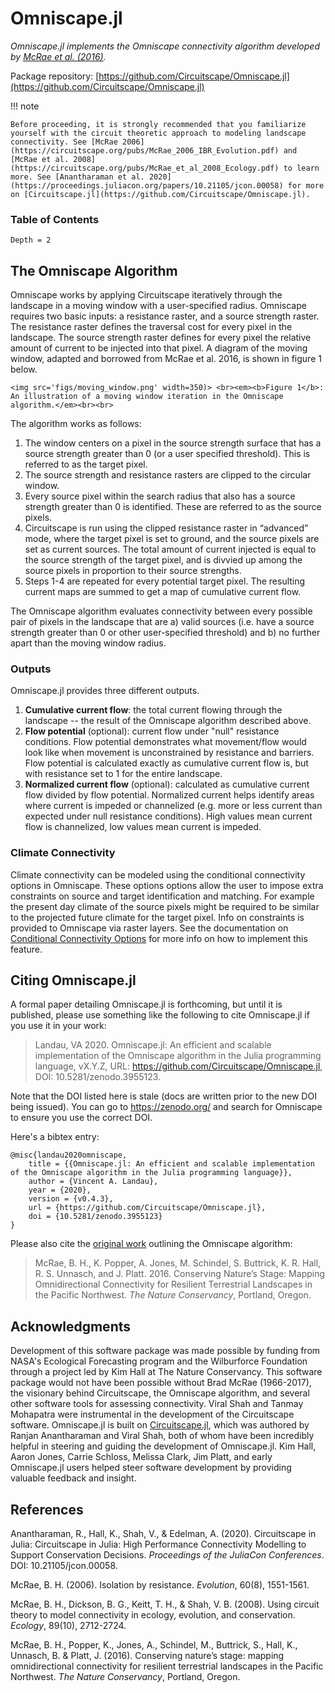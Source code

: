 # Omniscape.jl

*Omniscape.jl implements the Omniscape connectivity algorithm developed by [McRae et al. (2016)](https://www.researchgate.net/publication/304842896_Conserving_Nature's_Stage_Mapping_Omnidirectional_Connectivity_for_Resilient_Terrestrial_Landscapes_in_the_Pacific_Northwest).*

Package repository: [https://github.com/Circuitscape/Omniscape.jl](https://github.com/Circuitscape/Omniscape.jl)

!!! note

    Before proceeding, it is strongly recommended that you familiarize yourself with the circuit theoretic approach to modeling landscape connectivity. See [McRae 2006](https://circuitscape.org/pubs/McRae_2006_IBR_Evolution.pdf) and [McRae et al. 2008](https://circuitscape.org/pubs/McRae_et_al_2008_Ecology.pdf) to learn more. See [Anantharaman et al. 2020](https://proceedings.juliacon.org/papers/10.21105/jcon.00058) for more on [Circuitscape.jl](https://github.com/Circuitscape/Omniscape.jl).

### Table of Contents

```@contents
Depth = 2
```

## The Omniscape Algorithm

Omniscape works by applying Circuitscape iteratively through the landscape in a moving window with a user-specified radius. Omniscape requires two basic inputs: a resistance raster, and a source strength raster. The resistance raster defines the traversal cost for every pixel in the landscape. The source strength raster defines for every pixel the relative amount of current to be injected into that pixel. A diagram of the moving window, adapted and borrowed from McRae et al. 2016, is shown in figure 1 below.

```@raw html
<img src='figs/moving_window.png' width=350)> <br><em><b>Figure 1</b>: An illustration of a moving window iteration in the Omniscape algorithm.</em><br><br>
```

The algorithm works as follows:
1. The window centers on a pixel in the source strength surface that has a source strength greater than 0 (or a user specified threshold). This is referred to as the target pixel.
2. The source strength and resistance rasters are clipped to the circular window.
3. Every source pixel within the search radius that also has a source strength greater than 0 is identified. These are referred to as the source pixels.
4. Circuitscape is run using the clipped resistance raster in “advanced” mode, where the target pixel is set to ground, and the source pixels are set as current sources. The total amount of current injected is equal to the source strength of the target pixel, and is divvied up among the source pixels in proportion to their source strengths.
5. Steps 1-4 are repeated for every potential target pixel. The resulting current maps are summed to get a map of cumulative current flow.

The Omniscape algorithm evaluates connectivity between every possible pair of pixels in the landscape that are a) valid sources (i.e. have a source strength greater than 0 or other user-specified threshold) and b) no further apart than the moving window radius.

### Outputs

Omniscape.jl provides three different outputs.
1. **Cumulative current flow**: the total current flowing through the landscape -- the result of the Omniscape algorithm described above.
2. **Flow potential** (optional): current flow under "null" resistance conditions. Flow potential demonstrates what movement/flow would look like when movement is unconstrained by resistance and barriers. Flow potential is calculated exactly as cumulative current flow is, but with resistance set to 1 for the entire landscape.
3. **Normalized current flow** (optional): calculated as cumulative current flow divided by flow potential. Normalized current helps identify areas where current is impeded or channelized (e.g. more or less current than expected under null resistance conditions). High values mean current flow is channelized, low values mean current is impeded.

### Climate Connectivity

Climate connectivity can be modeled using the conditional connectivity options in Omniscape. These options options allow the user to impose extra constraints on source and target identification and matching. For example the present day climate of the source pixels might be required to be similar to the projected future climate for the target pixel. Info on constraints is provided to Omniscape via raster layers. See the documentation on [Conditional Connectivity Options](@ref) for more info on how to implement this feature.


## Citing Omniscape.jl

A formal paper detailing Omniscape.jl is forthcoming, but until it is published, please use something like the following to cite Omniscape.jl if you use it in your work:
> Landau, VA 2020. Omniscape.jl: An efficient and scalable implementation of the Omniscape algorithm in the Julia programming language, vX.Y.Z, URL: https://github.com/Circuitscape/Omniscape.jl, DOI: 10.5281/zenodo.3955123.

Note that the DOI listed here is stale (docs are written prior to the new DOI being issued). You can go to https://zenodo.org/ and search for Omniscape to ensure you use the correct DOI.

Here's a bibtex entry:
```
@misc{landau2020omniscape,
    title = {{Omniscape.jl: An efficient and scalable implementation of the Omniscape algorithm in the Julia programming language}},
    author = {Vincent A. Landau},
    year = {2020},
    version = {v0.4.3},
    url = {https://github.com/Circuitscape/Omniscape.jl},
    doi = {10.5281/zenodo.3955123}
}
```
Please also cite the [original work](https://www.researchgate.net/publication/304842896_Conserving_Nature's_Stage_Mapping_Omnidirectional_Connectivity_for_Resilient_Terrestrial_Landscapes_in_the_Pacific_Northwest) outlining the Omniscape algorithm:
> McRae, B. H., K. Popper, A. Jones, M. Schindel, S. Buttrick, K. R. Hall, R. S. Unnasch, and J. Platt. 2016. Conserving Nature’s Stage: Mapping Omnidirectional Connectivity for Resilient Terrestrial Landscapes in the Pacific Northwest. *The Nature Conservancy*, Portland, Oregon.

## Acknowledgments
Development of this software package was made possible by funding from NASA's Ecological Forecasting program and the Wilburforce Foundation through a project led by Kim Hall at The Nature Conservancy. This software package would not have been possible without Brad McRae (1966-2017), the visionary behind Circuitscape, the Omniscape algorithm, and several other software tools for assessing connectivity. Viral Shah and Tanmay Mohapatra were instrumental in the development of the Circuitscape software. Omniscape.jl is built on [Circuitscape.jl](https://github.com/Circuitscape/Circuitscape.jl), which was authored by Ranjan Anantharaman and Viral Shah, both of whom have been incredibly helpful in steering and guiding the development of Omniscape.jl. Kim Hall, Aaron Jones, Carrie Schloss, Melissa Clark, Jim Platt, and early Omniscape.jl users helped steer software development by providing valuable feedback and insight.


## References

Anantharaman, R., Hall, K., Shah, V., & Edelman, A. (2020). Circuitscape in Julia: Circuitscape in Julia: High Performance Connectivity Modelling to Support Conservation Decisions. *Proceedings of the JuliaCon Conferences*. DOI: 10.21105/jcon.00058.

McRae, B. H. (2006). Isolation by resistance. *Evolution*, 60(8), 1551-1561.

McRae, B. H., Dickson, B. G., Keitt, T. H., & Shah, V. B. (2008). Using circuit theory to model connectivity in ecology, evolution, and conservation. *Ecology*, 89(10), 2712-2724.

McRae, B. H., Popper, K., Jones, A., Schindel, M., Buttrick, S., Hall, K., Unnasch, B. & Platt, J. (2016). Conserving nature’s stage: mapping omnidirectional connectivity for resilient terrestrial landscapes in the Pacific Northwest. *The Nature Conservancy*, Portland, Oregon.



